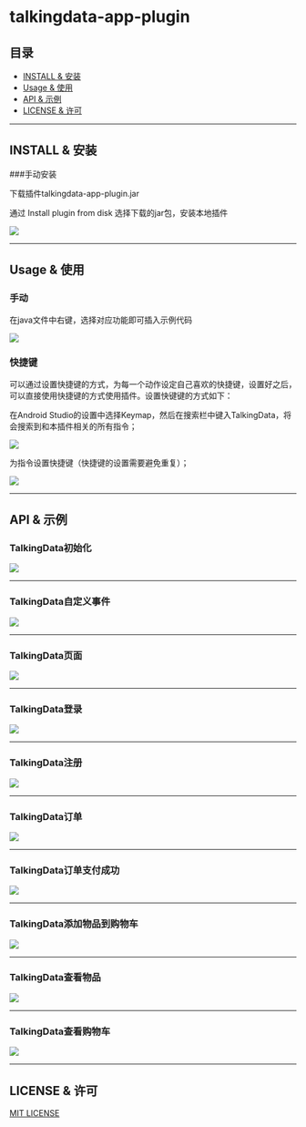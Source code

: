 # talkingdata-app-plugin


## 目录

* [INSTALL & 安装](#install)
* [Usage &  使用](#usage)
* [API & 示例](#api)
* [LICENSE & 许可](#license)


---


<span id="install"></span>
## INSTALL & 安装

###手动安装

下载插件talkingdata-app-plugin.jar

通过 Install plugin from disk 选择下载的jar包，安装本地插件

<img src='./img/install.png'></img>

---

<span id="usage"></span>
## Usage &  使用

### 手动

在java文件中右键，选择对应功能即可插入示例代码

<img src='./img/use.png'></img>

### 快捷键

可以通过设置快捷键的方式，为每一个动作设定自己喜欢的快捷键，设置好之后，可以直接使用快捷键的方式使用插件。设置快键键的方式如下：

在Android Studio的设置中选择Keymap，然后在搜索栏中键入TalkingData，将会搜索到和本插件相关的所有指令；

![](./img/keymap.png)

为指令设置快捷键（快捷键的设置需要避免重复）；

![](./img/setkeymap.png)

---

<span id="api"></span>
## API & 示例

### TalkingData初始化

<img src='./img/init.png'></img>

---

### TalkingData自定义事件

<img src='./img/event.png'></img>


---

### TalkingData页面

<img src='./img/page.png'></img>

---

### TalkingData登录

<img src='./img/login.png'></img>

---

### TalkingData注册

<img src='./img/register.png'></img>

---

### TalkingData订单

<img src='./img/order.png'></img>

---

### TalkingData订单支付成功

<img src='./img/pay.png'></img>

---

### TalkingData添加物品到购物车

<img src='./img/add.png'></img>

---

### TalkingData查看物品

<img src='./img/item.png'></img>

---

### TalkingData查看购物车

<img src='./img/shoppingcart.png'></img>

---

<span id="license"></span>
## LICENSE & 许可

[MIT LICENSE](LICENSE)

